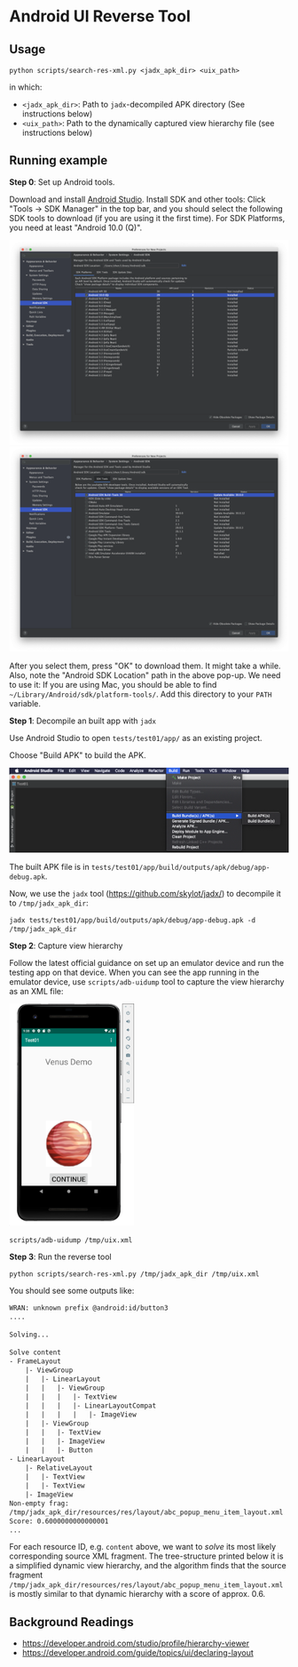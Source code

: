 Android UI Reverse Tool
======

## Usage

```
python scripts/search-res-xml.py <jadx_apk_dir> <uix_path>
```

in which:

- `<jadx_apk_dir>`: Path to `jadx`-decompiled APK directory (See instructions below)
- `<uix_path>`: Path to the dynamically captured view hierarchy file (see instructions below)

## Running example

**Step 0**: Set up Android tools.

Download and install [Android Studio](https://developer.android.com/studio).
Install SDK and other tools: Click "Tools -> SDK Manager" in the top bar,
and you should select the following SDK tools to download (if you are using it the first time).
For SDK Platforms, you need at least "Android 10.0 (Q)".

![](docs/sdk-platforms.png)
![](docs/sdk-tools.png)

After you select them, press "OK" to download them. It might take a while.
Also, note the "Android SDK Location" path in the above pop-up. We need to use it:
If you are using Mac, you should be able to find `~/Library/Android/sdk/platform-tools/`.
Add this directory to your `PATH` variable.

**Step 1**: Decompile an built app with `jadx`

Use Android Studio to open `tests/test01/app/` as an existing project.

Choose "Build APK" to build the APK.

![](docs/build-apk.png)

The built APK file is in `tests/test01/app/build/outputs/apk/debug/app-debug.apk`.

Now, we use the `jadx` tool (https://github.com/skylot/jadx/) to decompile it to `/tmp/jadx_apk_dir`:

```
jadx tests/test01/app/build/outputs/apk/debug/app-debug.apk -d /tmp/jadx_apk_dir
```

**Step 2**: Capture view hierarchy

Follow the latest official guidance on set up an emulator device and run the testing app
on that device. When you can see the app running in the emulator device,
use `scripts/adb-uidump` tool to capture the view hierarchy as an XML file:

<img src="docs/emulator.png" style="max-height:400px">

```
scripts/adb-uidump /tmp/uix.xml
```

**Step 3**: Run the reverse tool

```
python scripts/search-res-xml.py /tmp/jadx_apk_dir /tmp/uix.xml
```

You should see some outputs like:

```
WRAN: unknown prefix @android:id/button3
....

Solving...

Solve content
- FrameLayout
	|- ViewGroup
	|	|- LinearLayout
	|	|	|- ViewGroup
	|	|	|	|- TextView
	|	|	|	|- LinearLayoutCompat
	|	|	|	|	|- ImageView
	|	|- ViewGroup
	|	|	|- TextView
	|	|	|- ImageView
	|	|	|- Button
- LinearLayout
	|- RelativeLayout
	|	|- TextView
	|	|- TextView
	|- ImageView
Non-empty frag: /tmp/jadx_apk_dir/resources/res/layout/abc_popup_menu_item_layout.xml
Score: 0.6000000000000001
...
```

For each resource ID, e.g. `content` above, we want to *solve* its most likely corresponding
source XML fragment. The tree-structure printed below it is a simplified dynamic view hierarchy,
and the algorithm finds that the source fragment `/tmp/jadx_apk_dir/resources/res/layout/abc_popup_menu_item_layout.xml`
is mostly similar to that dynamic hierarchy with a score of approx. 0.6.

## Background Readings

- https://developer.android.com/studio/profile/hierarchy-viewer
- https://developer.android.com/guide/topics/ui/declaring-layout